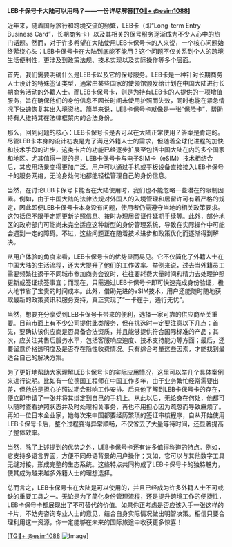 **LEB卡保号卡大陆可以用吗？——一份详尽解答[[TG💪+ @esim1088](https://t.me/s/esim1088)]**

近年来，随着国际旅行和跨境交流的频繁，LEB卡（即“Long-term Entry Business Card”，长期商务卡）以及其相关的保号服务逐渐成为不少人心中的热门话题。然而，对于许多希望在大陆使用LEB卡保号卡的人来说，一个核心问题始终萦绕心头：LEB卡保号卡在大陆到底能不能用？这个问题不仅关系到个人的跨境生活便利性，更涉及到政策法规、技术实现以及实际操作等多个层面。

首先，我们需要明确什么是LEB卡以及它的保号服务。LEB卡是一种针对长期商务人士设计的特殊签证类型，通常由某些国家的使领馆颁发给计划在中国大陆进行长期商务活动的外籍人士。而LEB卡保号卡，则是为持有LEB卡的人提供的一项增值服务，旨在确保他们的身份信息不因长时间未使用护照而失效，同时也能在紧急情况下快速恢复其出入境资格。简单来说，LEB卡保号卡就像是一张“保险卡”，帮助持有人维持其在法律框架内的合法身份。

那么，回到问题的核心：LEB卡保号卡是否可以在大陆正常使用？答案是肯定的。尽管LEB卡本身的设计初衷是为了满足外籍人士的需求，但随着全球化进程的加快和技术手段的进步，这类卡片的功能已经逐步扩展至包括中国大陆在内的多个国家和地区。尤其值得一提的是，LEB卡保号卡与电子SIM卡（eSIM）技术相结合后，其应用场景变得更加广泛。用户可以通过手机或平板设备直接接入LEB卡保号卡的服务网络，无论身处何地都能轻松管理自己的身份信息。

当然，在讨论LEB卡保号卡能否在大陆使用时，我们也不能忽略一些潜在的限制因素。例如，由于中国大陆的法律法规对外国人的入境管理和居留许可有着严格的规定，因此即便LEB卡保号卡本身没有问题，使用者仍需遵守当地的相关政策要求。这包括但不限于定期更新护照信息、按时办理居留证件延期手续等。此外，部分地区的政府部门可能尚未完全适应这种新型的身份管理系统，导致在实际操作中可能会遇到一定的障碍。不过，这些问题正在随着技术进步和政策优化而逐渐得到解决。

从用户体验的角度来看，LEB卡保号卡的优势显而易见。它不仅简化了外籍人士在中国大陆的生活流程，还大大提升了他们的工作效率。举例来说，过去当外籍员工需要频繁往返于不同城市参加商务会议时，往往要耗费大量时间和精力去处理护照更新或签证续签事宜；而现在，只需通过LEB卡保号卡即可快速完成身份验证，极大地节省了宝贵的时间成本。此外，借助先进的eSIM技术，用户还能随时随地获取最新的政策资讯和服务支持，真正实现了“一卡在手，通行无忧”。

当然，想要充分享受到LEB卡保号卡带来的便利，选择一家可靠的供应商至关重要。目前市面上有不少公司提供此类服务，但在挑选时一定要注意以下几点：首先，要确认该供应商是否具备合法资质，并且能够提供符合国际标准的产品；其次，应关注其售后服务水平，包括客服响应速度、技术支持能力等方面；最后，还要留意价格透明度及是否存在隐性收费情况。只有综合考量这些因素，才能找到最适合自己的解决方案。

为了更好地帮助大家理解LEB卡保号卡的实际应用情况，这里可以举几个具体案例来进行说明。比如有一位德国工程师在中国工作多年，由于业务繁忙经常需要出差，但他总是担心护照过期会影响工作安排。后来他了解到LEB卡保号卡的存在，便立即申请了一张并将其绑定到自己的手机上。从此以后，无论身在何处，他都可以随时查看护照状态并及时处理相关事务，再也不用担心因为疏忽而导致麻烦了。再如一位日本企业家，她每次来中国都要经历繁琐的签证审核程序，自从开始使用LEB卡保号卡后，整个过程变得异常顺畅，不仅省去了大量等待时间，还显著提高了整体效率。

当然，除了上述提到的优势之外，LEB卡保号卡还有许多值得称道的特点。例如，它支持多语言界面，方便不同母语背景的用户操作；又如，它可以与其他数字工具无缝对接，形成完整的生态系统。这些特点共同构成了LEB卡保号卡的独特魅力，使其成为越来越多外籍人士的理想选择。

总而言之，LEB卡保号卡在大陆是可以使用的，并且已经成为许多外籍人士不可或缺的重要工具之一。无论是为了简化身份管理流程，还是提升跨境工作的便捷性，LEB卡保号卡都展现出了不可替代的价值。如果你正考虑是否应该入手一张这样的卡片，不妨先咨询专业人士的意见，结合自身实际情况做出明智决策。相信只要合理利用这一资源，你一定能够在未来的国际旅途中收获更多惊喜！

[[TG💪+ @esim1088](https://t.me/s/esim1088) ![Image](https://i.postimg.cc/4NQfJmqS/Snipaste-2025-05-13-00-14-12.png)]